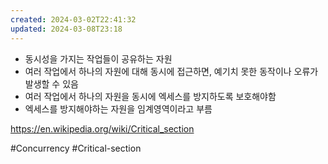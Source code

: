 ```yaml
---
created: 2024-03-02T22:41:32
updated: 2024-03-08T23:18
---
```

- 동시성을 가지는 작업들이 공유하는 자원
- 여러 작업에서 하나의 자원에 대해 동시에 접근하면, 예기치 못한 동작이나 오류가 발생할 수 있음
- 여러 작업에서 하나의 자원을 동시에 엑세스를 방지하도록 보호해야함
- 엑세스를 방지해야하는 자원을 임계영역이라고 부름

https://en.wikipedia.org/wiki/Critical_section

#Concurrency 
#Critical-section